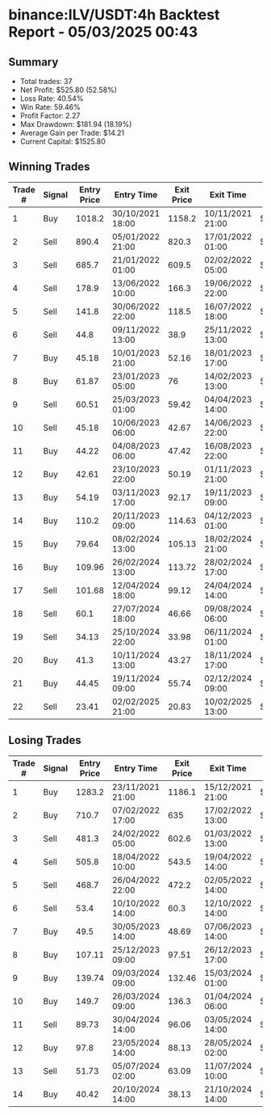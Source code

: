 # binance:ILV/USDT:4h Backtest Report - 05/03/2025 00:43
## Summary

- Total trades: 37
- Net Profit: $525.80 (52.58%)
- Loss Rate: 40.54%
- Win Rate: 59.46%
- Profit Factor: 2.27
- Max Drawdown: $181.94 (18.19%)
- Average Gain per Trade: $14.21
- Current Capital: $1525.80

## Winning Trades

| Trade # | Signal | Entry Price | Entry Time | Exit Price | Exit Time | Gain |
|---------|--------|-------------|------------|------------|-----------|------|
| 1 | Buy | 1018.2 | 30/10/2021 18:00 | 1158.2 | 10/11/2021 21:00 | $34.37 |
| 2 | Sell | 890.4 | 05/01/2022 21:00 | 820.3 | 17/01/2022 01:00 | $19.97 |
| 3 | Sell | 685.7 | 21/01/2022 01:00 | 609.5 | 02/02/2022 05:00 | $28.75 |
| 4 | Sell | 178.9 | 13/06/2022 10:00 | 166.3 | 19/06/2022 22:00 | $16.73 |
| 5 | Sell | 141.8 | 30/06/2022 22:00 | 118.5 | 16/07/2022 18:00 | $39.72 |
| 6 | Sell | 44.8 | 09/11/2022 13:00 | 38.9 | 25/11/2022 13:00 | $32.07 |
| 7 | Buy | 45.18 | 10/01/2023 21:00 | 52.16 | 18/01/2023 17:00 | $38.86 |
| 8 | Buy | 61.87 | 23/01/2023 05:00 | 76 | 14/02/2023 13:00 | $59.66 |
| 9 | Sell | 60.51 | 25/03/2023 01:00 | 59.42 | 04/04/2023 14:00 | $4.97 |
| 10 | Sell | 45.18 | 10/06/2023 06:00 | 42.67 | 14/06/2023 22:00 | $15.35 |
| 11 | Buy | 44.22 | 04/08/2023 06:00 | 47.42 | 16/08/2023 22:00 | $20.27 |
| 12 | Buy | 42.61 | 23/10/2023 22:00 | 50.19 | 01/11/2023 21:00 | $50.73 |
| 13 | Buy | 54.19 | 03/11/2023 17:00 | 92.17 | 19/11/2023 09:00 | $208.76 |
| 14 | Buy | 110.2 | 20/11/2023 09:00 | 114.63 | 04/12/2023 01:00 | $14.07 |
| 15 | Buy | 79.64 | 08/02/2024 13:00 | 105.13 | 18/02/2024 21:00 | $110.63 |
| 16 | Buy | 109.96 | 26/02/2024 13:00 | 113.72 | 28/02/2024 17:00 | $12.76 |
| 17 | Sell | 101.68 | 12/04/2024 18:00 | 99.12 | 24/04/2024 14:00 | $9.15 |
| 18 | Sell | 60.1 | 27/07/2024 18:00 | 46.66 | 09/08/2024 06:00 | $74.02 |
| 19 | Sell | 34.13 | 25/10/2024 22:00 | 33.98 | 06/11/2024 01:00 | $1.51 |
| 20 | Buy | 41.3 | 10/11/2024 13:00 | 43.27 | 18/11/2024 17:00 | $16.45 |
| 21 | Buy | 44.45 | 19/11/2024 09:00 | 55.74 | 02/12/2024 09:00 | $88.66 |
| 22 | Sell | 23.41 | 02/02/2025 21:00 | 20.83 | 10/02/2025 13:00 | $40.91 |


## Losing Trades

| Trade # | Signal | Entry Price | Entry Time | Exit Price | Exit Time | Loss |
|---------|--------|-------------|------------|------------|-----------|------|
| 1 | Buy | 1283.2 | 23/11/2021 21:00 | 1186.1 | 15/12/2021 21:00 | $19.57 |
| 2 | Buy | 710.7 | 07/02/2022 17:00 | 635 | 17/02/2022 13:00 | $28.32 |
| 3 | Sell | 481.3 | 24/02/2022 05:00 | 602.6 | 01/03/2022 13:00 | $65.22 |
| 4 | Sell | 505.8 | 18/04/2022 10:00 | 543.5 | 19/04/2022 14:00 | $18.07 |
| 5 | Sell | 468.7 | 26/04/2022 22:00 | 472.2 | 02/05/2022 14:00 | $1.78 |
| 6 | Sell | 53.4 | 10/10/2022 14:00 | 60.3 | 12/10/2022 14:00 | $32.52 |
| 7 | Buy | 49.5 | 30/05/2023 14:00 | 48.69 | 07/06/2023 14:00 | $4.54 |
| 8 | Buy | 107.11 | 25/12/2023 09:00 | 97.51 | 26/12/2023 17:00 | $31.69 |
| 9 | Buy | 139.74 | 09/03/2024 09:00 | 132.46 | 15/03/2024 01:00 | $19.61 |
| 10 | Buy | 149.7 | 26/03/2024 09:00 | 136.3 | 01/04/2024 06:00 | $33.26 |
| 11 | Sell | 89.73 | 30/04/2024 14:00 | 96.06 | 03/05/2024 14:00 | $25.79 |
| 12 | Buy | 97.8 | 23/05/2024 14:00 | 88.13 | 28/05/2024 02:00 | $35.51 |
| 13 | Sell | 51.73 | 05/07/2024 02:00 | 63.09 | 11/07/2024 10:00 | $76.91 |
| 14 | Buy | 40.42 | 20/10/2024 14:00 | 38.13 | 21/10/2024 14:00 | $19.80 |
